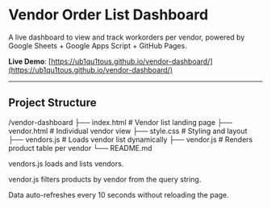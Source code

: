 # Vendor Order List Dashboard

A live dashboard to view and track workorders per vendor, powered by Google Sheets + Google Apps Script + GitHub Pages.

**Live Demo**: [https://ub1qu1tous.github.io/vendor-dashboard/](https://ub1qu1tous.github.io/vendor-dashboard/)

---

## Project Structure

/vendor-dashboard
├── index.html # Vendor list landing page
├── vendor.html # Individual vendor view
├── style.css # Styling and layout
├── vendors.js # Loads vendor list dynamically
├── vendor.js # Renders product table per vendor
└── README.md

vendors.js loads and lists vendors.

vendor.js filters products by vendor from the query string.

Data auto-refreshes every 10 seconds without reloading the page.
